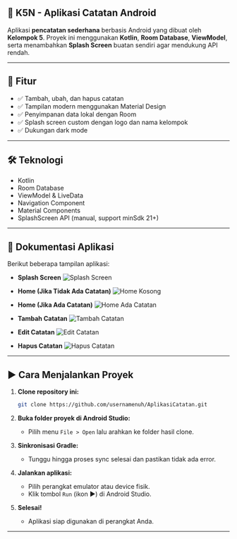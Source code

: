 ## 📱 K5N - Aplikasi Catatan Android

Aplikasi **pencatatan sederhana** berbasis Android yang dibuat oleh **Kelompok 5**. Proyek ini menggunakan **Kotlin**, **Room Database**, **ViewModel**, serta menambahkan **Splash Screen** buatan sendiri agar mendukung API rendah.

---

## 🚀 Fitur

- ✅ Tambah, ubah, dan hapus catatan
- ✅ Tampilan modern menggunakan Material Design
- ✅ Penyimpanan data lokal dengan Room
- ✅ Splash screen custom dengan logo dan nama kelompok
- ✅ Dukungan dark mode

---

## 🛠️ Teknologi

- Kotlin
- Room Database
- ViewModel & LiveData
- Navigation Component
- Material Components
- SplashScreen API (manual, support minSdk 21+)

---

## 📸 Dokumentasi Aplikasi

Berikut beberapa tampilan aplikasi:

- **Splash Screen**
  ![Splash Screen](app/docs/SpleesScreen.jpg)

- **Home (Jika Tidak Ada Catatan)**
  ![Home Kosong](app/docs/HomeJikaTidakAdaNote.jpg)

- **Home (Jika Ada Catatan)**
  ![Home Ada Catatan](app/docs/HomeJikaAdaNote.jpg)

- **Tambah Catatan**
  ![Tambah Catatan](app/docs/AddNote.jpg)

- **Edit Catatan**
  ![Edit Catatan](app/docs/EditNote.jpg)

- **Hapus Catatan**
  ![Hapus Catatan](app/docs/DeleteNote.jpg)

---

## ▶️ Cara Menjalankan Proyek

1. **Clone repository ini:**
   ```bash
   git clone https://github.com/usernamenuh/AplikasiCatatan.git
   ```
2. **Buka folder proyek di Android Studio:**
   - Pilih menu `File > Open` lalu arahkan ke folder hasil clone.

3. **Sinkronisasi Gradle:**
   - Tunggu hingga proses sync selesai dan pastikan tidak ada error.

4. **Jalankan aplikasi:**
   - Pilih perangkat emulator atau device fisik.
   - Klik tombol `Run` (ikon ▶️) di Android Studio.

5. **Selesai!**
   - Aplikasi siap digunakan di perangkat Anda.

---
